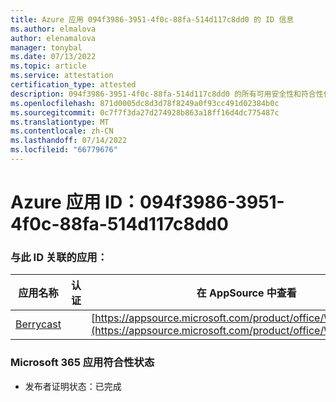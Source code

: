 ```yaml
---
title: Azure 应用 094f3986-3951-4f0c-88fa-514d117c8dd0 的 ID 信息
ms.author: elmalova
author: elenamalova
manager: tonybal
ms.date: 07/13/2022
ms.topic: article
ms.service: attestation
certification_type: attested
description: 094f3986-3951-4f0c-88fa-514d117c8dd0 的所有可用安全性和符合性信息。
ms.openlocfilehash: 871d0005dc8d3d78f8249a0f93cc491d02384b0c
ms.sourcegitcommit: 0c7f7f3da27d274928b863a18ff16d4dc775487c
ms.translationtype: MT
ms.contentlocale: zh-CN
ms.lasthandoff: 07/14/2022
ms.locfileid: "66779676"
---
```

# <a name="azure-app-id-094f3986-3951-4f0c-88fa-514d117c8dd0"></a>Azure 应用 ID：094f3986-3951-4f0c-88fa-514d117c8dd0


### <a name="apps-associated-with-this-id"></a>与此 ID 关联的应用：
| **应用名称** | **认证** | **在 AppSource 中查看** |
|--------------|---------------|-----------------------|
| [Berrycast](../forward/WA200002798.md) |  | [https://appsource.microsoft.com/product/office/WA200002798](https://appsource.microsoft.com/product/office/WA200002798) |

### <a name="microsoft-365-app-compliance-status"></a>Microsoft 365 应用符合性状态
- 发布者证明状态：已完成
